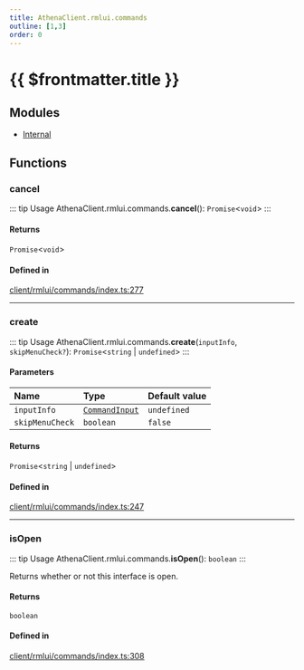 ```yaml
---
title: AthenaClient.rmlui.commands
outline: [1,3]
order: 0
---
```


# {{ $frontmatter.title }}


## Modules

- [Internal](client_rmlui_commands_Internal.md)

## Functions

### cancel

::: tip Usage
AthenaClient.rmlui.commands.**cancel**(): `Promise`<`void`\>
:::

#### Returns

`Promise`<`void`\>

#### Defined in

[client/rmlui/commands/index.ts:277](https://github.com/Stuyk/altv-athena/blob/217ba5f/src/core/client/rmlui/commands/index.ts#L277)

___

### create

::: tip Usage
AthenaClient.rmlui.commands.**create**(`inputInfo`, `skipMenuCheck?`): `Promise`<`string` \| `undefined`\>
:::

#### Parameters

| Name | Type | Default value |
| :------ | :------ | :------ |
| `inputInfo` | [`CommandInput`](../interfaces/client_rmlui_commands_Internal_CommandInput.md) | `undefined` |
| `skipMenuCheck` | `boolean` | `false` |

#### Returns

`Promise`<`string` \| `undefined`\>

#### Defined in

[client/rmlui/commands/index.ts:247](https://github.com/Stuyk/altv-athena/blob/217ba5f/src/core/client/rmlui/commands/index.ts#L247)

___

### isOpen

::: tip Usage
AthenaClient.rmlui.commands.**isOpen**(): `boolean`
:::

Returns whether or not this interface is open.

#### Returns

`boolean`

#### Defined in

[client/rmlui/commands/index.ts:308](https://github.com/Stuyk/altv-athena/blob/217ba5f/src/core/client/rmlui/commands/index.ts#L308)
